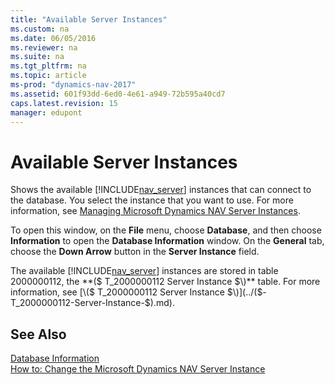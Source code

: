 ```yaml
---
title: "Available Server Instances"
ms.custom: na
ms.date: 06/05/2016
ms.reviewer: na
ms.suite: na
ms.tgt_pltfrm: na
ms.topic: article
ms-prod: "dynamics-nav-2017"
ms.assetid: 601f93dd-6ed0-4e61-a949-72b595a40cd7
caps.latest.revision: 15
manager: edupont
---
```

# Available Server Instances
Shows the available [!INCLUDE[nav_server](../includes/nav_server_md.md)] instances that can connect to the database. You select the instance that you want to use. For more information, see [Managing Microsoft Dynamics NAV Server Instances](../Managing-Microsoft-Dynamics-NAV-Server-Instances.md).  

 To open this window, on the **File** menu, choose **Database**, and then choose **Information** to open the **Database Information** window. On the **General** tab, choose the **Down Arrow** button in the **Server Instance** field.  

 The available [!INCLUDE[nav_server](../includes/nav_server_md.md)] instances are stored in table 2000000112, the **\($ T\_2000000112 Server Instance $\)** table. For more information, see [\($ T\_2000000112 Server Instance $\)](../($-T_2000000112-Server-Instance-$\).md).  

## See Also  
 [Database Information](-$-S_2349-Database-Information-$-.md)   
 [How to: Change the Microsoft Dynamics NAV Server Instance](../How-to--Change-the-Microsoft-Dynamics-NAV-Server-Instance.md)

